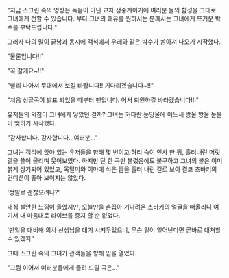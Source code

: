 "지금 스크린 속의 영상은 녹음이 아닌 교차 생중계이기에 여러분 들의 함성을 그대로 그녀에게 전할 수 있습니다. 부디 그녀의 쾌유를 원하시는 분께서는 그녀에게 뜨거운 박수를 부탁드립니다." 

그러자 나의 말이 끝남과 동시에 객석에서 우레와 같은 박수가 쏟아져 나오기 시작했다. 

"물론입니다!!" 

"꼭 갈게요~!!" 

"빨리 나아서 무대에서 보길 바랍니다!! 기다리겠습니다~!!" 

"처음 싱글곡이 발표 되었을 때부터 팬입니다. 어서 퇴원하길 바라겠습니다!!!" 

유저들의 외침이 그녀에게 닿았던 걸까? 
그녀는 커다란 눈망울에 어느새 방울 방울 눈물이 맺히기 시작했다. 

"감사합니다. 감사합니다.. 여러분..." 

그녀는 객석에 앉아 있는 유저들을 향해 몇 번이고 허리 숙여 인사 한 뒤, 흘러내린 머릿결을 쓸어 올리며 웃어보였다. 
하지만 단 한 곡만 불렀음에도 불구하고 그녀의 볼은 이미 붉게 상기되어 있었고, 목덜미와 이마에 식은 땀을 흘러 내린 걸로 보아 결코 츠바키의 컨디션이 좋아 보이지는 않았다. 

'정말로 괜찮으려나?' 

내심 불안한 느낌이 들었지만, 오늘만을 손꼽아 기다려온 츠바키의 얼굴을 떠올리니 여기서 내 마음대로 라이브를 중지 할 순 없었다. 

'만일을 대비해 의사 선생님을 대기 시켜두었으니, 무슨 일이 일어난다면 곧바로 대처할 수 있겠지.' 

그때 스크린 속의 그녀가 관객들을 향해 입을 열었다. 

"그럼 이어서 여러분들에게 들려 드릴 곡은..." 